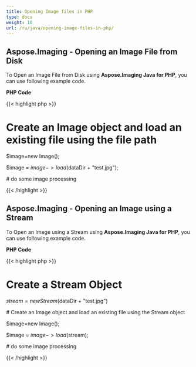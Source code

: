 ```yaml
---
title: Opening Image files in PHP
type: docs
weight: 10
url: /ru/java/opening-image-files-in-php/
---
```


## **Aspose.Imaging - Opening an Image File from Disk**
To Open an Image File from Disk using **Aspose.Imaging Java for PHP**, you can use following example code.

**PHP Code**

{{< highlight php >}}

 # Create an Image object and load an existing file using the file path

$image=new Image();

$image = $image->load($dataDir + "test.jpg");

\# do some image processing

{{< /highlight >}}
## **Aspose.Imaging - Opening an Image using a Stream**
To Open an Image using a Stream using **Aspose.Imaging Java for PHP**, you can use following example code.

**PHP Code**

{{< highlight php >}}

 # Create a Stream Object

$stream = new Stream($dataDir + "test.jpg")

\# Create an Image object and load an existing file using the Stream object

$image=new Image();

$image = $image->load($stream);

\# do some image processing

{{< /highlight >}}
